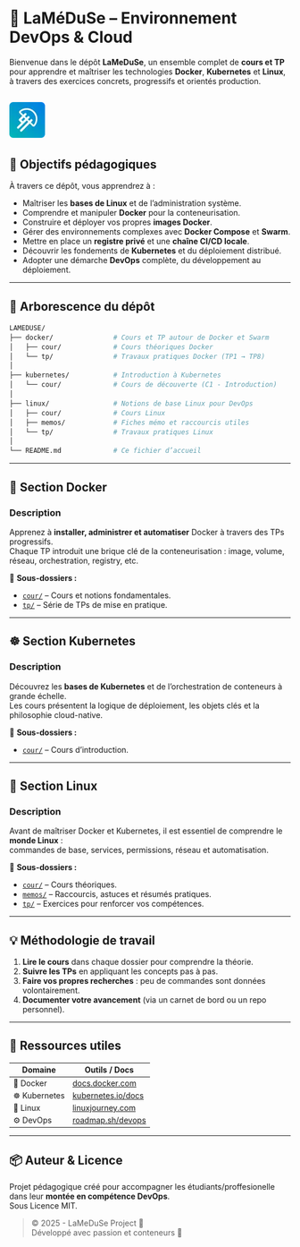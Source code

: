 # 🐙 LaMéDuSe – Environnement DevOps & Cloud

Bienvenue dans le dépôt **LaMeDuSe**, un ensemble complet de **cours et TP** pour apprendre et maîtriser les technologies **Docker**, **Kubernetes** et **Linux**, à travers des exercices concrets, progressifs et orientés production.

![LaMeDuSe_LOGO](./img/LaMeDuSe_logo.webp)
---

## 🎯 Objectifs pédagogiques

À travers ce dépôt, vous apprendrez à :

- Maîtriser les **bases de Linux** et de l’administration système.  
- Comprendre et manipuler **Docker** pour la conteneurisation.  
- Construire et déployer vos propres **images Docker**.  
- Gérer des environnements complexes avec **Docker Compose** et **Swarm**.  
- Mettre en place un **registre privé** et une **chaîne CI/CD locale**.  
- Découvrir les fondements de **Kubernetes** et du déploiement distribué.  
- Adopter une démarche **DevOps** complète, du développement au déploiement.

---

## 🧱 Arborescence du dépôt

```bash
LAMEDUSE/
├── docker/               # Cours et TP autour de Docker et Swarm
│   ├── cour/             # Cours théoriques Docker
│   └── tp/               # Travaux pratiques Docker (TP1 → TP8)
│
├── kubernetes/           # Introduction à Kubernetes
│   └── cour/             # Cours de découverte (C1 - Introduction)
│
├── linux/                # Notions de base Linux pour DevOps
│   ├── cour/             # Cours Linux
│   ├── memos/            # Fiches mémo et raccourcis utiles
│   └── tp/               # Travaux pratiques Linux
│
└── README.md             # Ce fichier d’accueil
```

---

## 🐋 Section Docker

### Description
Apprenez à **installer, administrer et automatiser** Docker à travers des TPs progressifs.  
Chaque TP introduit une brique clé de la conteneurisation : image, volume, réseau, orchestration, registry, etc.

📘 **Sous-dossiers :**
- [`cour/`](docker/cour) – Cours et notions fondamentales.  
- [`tp/`](docker/tp) – Série de TPs de mise en pratique.

---

## ☸️ Section Kubernetes

### Description
Découvrez les **bases de Kubernetes** et de l’orchestration de conteneurs à grande échelle.  
Les cours présentent la logique de déploiement, les objets clés et la philosophie cloud-native.

📘 **Sous-dossiers :**
- [`cour/`](kubernetes/cour) – Cours d’introduction.

---

## 🐧 Section Linux

### Description
Avant de maîtriser Docker et Kubernetes, il est essentiel de comprendre le **monde Linux** :  
commandes de base, services, permissions, réseau et automatisation.

📘 **Sous-dossiers :**
- [`cour/`](linux/cour) – Cours théoriques.  
- [`memos/`](linux/memos) – Raccourcis, astuces et résumés pratiques.  
- [`tp/`](linux/tp) – Exercices pour renforcer vos compétences.

---

## 💡 Méthodologie de travail

1. **Lire le cours** dans chaque dossier pour comprendre la théorie.  
2. **Suivre les TPs** en appliquant les concepts pas à pas.  
3. **Faire vos propres recherches** : peu de commandes sont données volontairement.  
4. **Documenter votre avancement** (via un carnet de bord ou un repo personnel).

---

## 🧠 Ressources utiles

| Domaine | Outils / Docs |
|----------|----------------|
| 🐋 Docker | [docs.docker.com](https://docs.docker.com) |
| ☸️ Kubernetes | [kubernetes.io/docs](https://kubernetes.io/docs/home/) |
| 🐧 Linux | [linuxjourney.com](https://linuxjourney.com) |
| ⚙️ DevOps | [roadmap.sh/devops](https://roadmap.sh/devops) |

---

## 📦 Auteur & Licence

Projet pédagogique créé pour accompagner les étudiants/proffesionelle dans leur **montée en compétence DevOps**.  
Sous Licence MIT.

> © 2025 - LaMeDuSe Project 🧠  
> Développé avec passion et conteneurs 🚀
